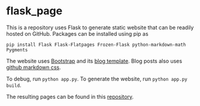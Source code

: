 # flask_page

This is a repository uses Flask to generate static website that can be readily hosted on GitHub. Packages can be installed using pip as

```
pip install Flask Flask-Flatpages Frozen-Flask python-markdown-math Pygments
```

The website uses [Bootstrap](https://getbootstrap.com/) and its [blog template](https://getbootstrap.com/docs/4.3/examples/). Blog posts also uses [github markdown css](https://github.com/sindresorhus/github-markdown-css).

To debug, run ```python app.py```. To generate the website, run ```python app.py build```.

The resulting pages can be found in this [repository](https://github.com/kewellcjj/kewellcjj.github.io). 